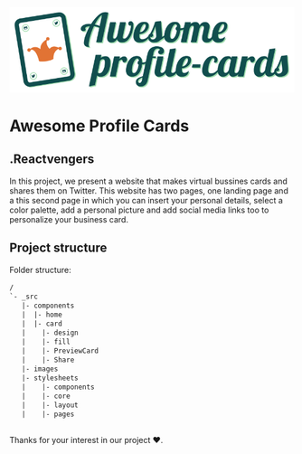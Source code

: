 ![Awesome profile cards](docs/static/media/awesome-logo.ad9d9032.svg)

# Awesome Profile Cards

## .Reactvengers

In this project, we present a website that makes virtual bussines cards and shares them on Twitter. This website has two pages, one landing page and a this second page in which you can insert your personal details, select a color palette, add a personal picture and add social media links too to personalize your business card.

## Project structure

Folder structure:

```
/
`- _src
   |- components
   |  |- home
   |  |- card
   |    |- design
   |    |- fill
   |    |- PreviewCard
   |    |- Share
   |- images
   |- stylesheets
   |    |- components
   |    |- core
   |    |- layout
   |    |- pages
  
```
Thanks for your interest in our project ❤︎.
